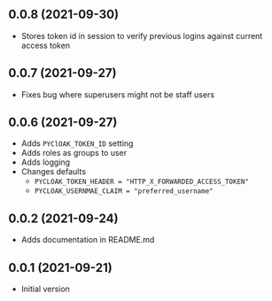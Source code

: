 0.0.8 (2021-09-30)
------------------
* Stores token id in session to verify previous logins against current access token

0.0.7 (2021-09-27)
------------------
* Fixes bug where superusers might not be staff users

0.0.6 (2021-09-27)
------------------
* Adds `PYClOAK_TOKEN_ID` setting
* Adds roles as groups to user
* Adds logging
* Changes defaults
  * `PYCLOAK_TOKEN_HEADER = "HTTP_X_FORWARDED_ACCESS_TOKEN"`
  * `PYCLOAK_USERNMAE_CLAIM = "preferred_username"` 

0.0.2 (2021-09-24)
------------------
* Adds documentation in README.md

0.0.1 (2021-09-21)
------------------
* Initial version

